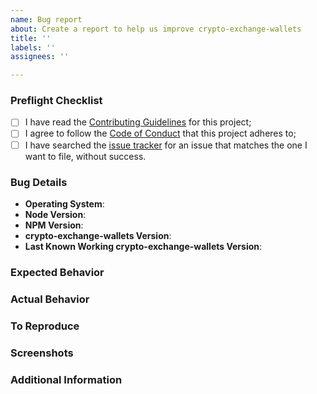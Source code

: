 ```yaml
---
name: Bug report
about: Create a report to help us improve crypto-exchange-wallets
title: ''
labels: ''
assignees: ''

---
```


<!--
  As an open source project with a dedicated but small maintainer team,
  it can sometimes take a long time for issues to be addressed so please
  be patient and we will get back to you as soon as we can.
-->

### Preflight Checklist
<!-- Please ensure you've completed the following steps by replacing [ ] with [x] -->

* [ ] I have read the [Contributing Guidelines](../CONTRIBUTING.md) for this project;
* [ ] I agree to follow the [Code of Conduct](../CODE_OF_CONDUCT.md) that this project adheres to;
* [ ] I have searched the [issue tracker](https://github.com/elysiumphase/crypto-exchange-wallets/issues) for an issue that matches the one I want to file, without success.

### Bug Details

* **Operating System**:
* **Node Version**:
* **NPM Version**:
* **crypto-exchange-wallets Version**:
* **Last Known Working crypto-exchange-wallets Version**:

### Expected Behavior
<!-- A clear and concise description of what you expected to happen. -->

### Actual Behavior
<!-- A clear and concise description of what actually happened. -->

### To Reproduce
<!-- Your best chance of getting this bug looked at quickly is to provide an example. -->

### Screenshots
<!-- If applicable, add screenshots to help explain your problem. -->

### Additional Information
<!-- Add any other context about the problem here. -->
